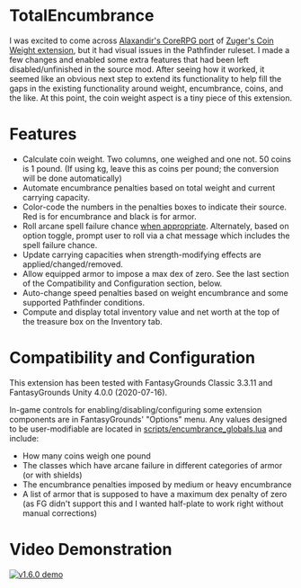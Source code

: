 # TotalEncumbrance
I was excited to come across [Alaxandir's CoreRPG port](https://www.fantasygrounds.com/forums/showthread.php?57185-Coin-Weight-for-CoreRPG-(MoreCore-compatible)) of [Zuger's Coin Weight extension](https://svn.fantasygrounds.com/forums/showthread.php?41109-The-weight-of-the-coins), but it had visual issues in the Pathfinder ruleset. I made a few changes and enabled some extra features that had been left disabled/unfinished in the source mod. After seeing how it worked, it seemed like an obvious next step to extend its functionality to help fill the gaps in the existing functionality around weight, encumbrance, coins, and the like. At this point, the coin weight aspect is a tiny piece of this extension.

# Features
* Calculate coin weight. Two columns, one weighed and one not. 50 coins is 1 pound. (If using kg, leave this as coins per pound; the conversion will be done automatically)
* Automate encumbrance penalties based on total weight and current carrying capacity.
* Color-code the numbers in the penalties boxes to indicate their source. Red is for encumbrance and black is for armor.
* Roll arcane spell failure chance [when appropriate](https://www.fantasygrounds.com/forums/showthread.php?48977-Advanced-3-5e-and-Pathfinder-effects&p=528377&viewfull=1#post528377). Alternately, based on option toggle, prompt user to roll via a chat message which includes the spell failure chance.
* Update carrying capacities when strength-modifying effects are applied/changed/removed.
* Allow equipped armor to impose a max dex of zero. See the last section of the Compatibility and Configuration section, below.
* Auto-change speed penalties based on weight encumbrance and some supported Pathfinder conditions.
* Compute and display total inventory value and net worth at the top of the treasure box on the Inventory tab.


# Compatibility and Configuration
This extension has been tested with FantasyGrounds Classic 3.3.11 and FantasyGrounds Unity 4.0.0 (2020-07-16).

In-game controls for enabling/disabling/configuring some extension components are in FantasyGrounds' "Options" menu.
Any values designed to be user-modifiable are located in [scripts/encumbrance_globals.lua](https://github.com/bmos/FG-PFRPG-TotalEncumbrance/blob/master/scripts/encumbrance_globals.lua) and include:
* How many coins weigh one pound
* The classes which have arcane failure in different categories of armor (or with shields)
* The encumbrance penalties imposed by medium or heavy encumbrance
* A list of armor that is supposed to have a maximum dex penalty of zero (as FG didn't support this and I wanted half-plate to work right without manual corrections)

# Video Demonstration
[![v1.6.0 demo](https://i.imgur.com/DZnOvIF.jpg)](https://www.youtube.com/watch?v=Tj2rDt4oeL8 "Total Encumbrance - v1.6.0 - Click to Watch!")
